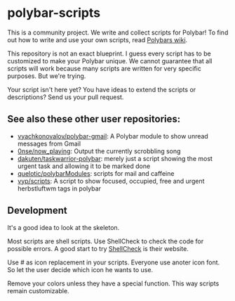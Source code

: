 # polybar-scripts

This is a community project. We write and collect scripts for Polybar! To find out how to write and use your own scripts, read [Polybars wiki](https://github.com/jaagr/polybar/wiki).

This repository is not an exact blueprint. I guess every script has to be customized to make your Polybar unique. We cannot guarantee that all scripts will work because many scripts are written for very specific purposes. But we're trying.

Your script isn't here yet? You have ideas to extend the scripts or descriptions? Send us your pull request.


## See also these other user repositories:

* [vyachkonovalov/polybar-gmail](https://github.com/vyachkonovalov/polybar-gmail): A Polybar module to show unread messages from Gmail
* [0nse/now_playing](https://github.com/0nse/now_playing): Output the currently scrobbling song
* [dakuten/taskwarrior-polybar](https://github.com/dakuten/taskwarrior-polybar): merely just a script showing the most urgent task and allowing it to be marked done
* [quelotic/polybarModules](quelotic/polybarModules): scripts for mail and caffeine
* [vyp/scripts](vyp/scripts): A script to show focused, occupied, free and urgent herbstluftwm tags in polybar


## Development

It's a good idea to look at the skeleton.

Most scripts are shell scripts. Use ShellCheck to check the code for possible errors. A good start to try [ShellCheck](https://www.shellcheck.net/) is their website.

Use # as icon replacement in your scripts. Everyone use anoter icon font. So let the user decide which icon he wants to use.

Remove your colors unless they have a special function. This way scripts remain customizable.
